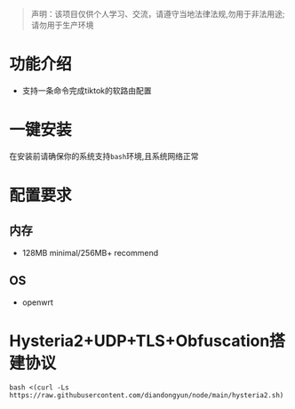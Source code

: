 
> 声明：该项目仅供个人学习、交流，请遵守当地法律法规,勿用于非法用途;请勿用于生产环境  


# 功能介绍

- 支持一条命令完成tiktok的软路由配置


# 一键安装
在安装前请确保你的系统支持`bash`环境,且系统网络正常  


# 配置要求  
## 内存  
- 128MB minimal/256MB+ recommend  
## OS  
- openwrt



# Hysteria2+UDP+TLS+Obfuscation搭建协议
```
bash <(curl -Ls https://raw.githubusercontent.com/diandongyun/node/main/hysteria2.sh)
```  
